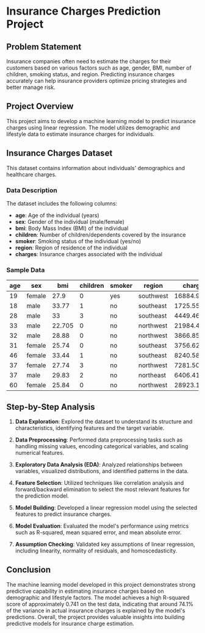 # Insurance Charges Prediction Project

## Problem Statement

Insurance companies often need to estimate the charges for their customers based on various factors such as age, gender, BMI, number of children, smoking status, and region. Predicting insurance charges accurately can help insurance providers optimize pricing strategies and better manage risk.

## Project Overview

This project aims to develop a machine learning model to predict insurance charges using linear regression. The model utilizes demographic and lifestyle data to estimate insurance charges for individuals.

## Insurance Charges Dataset

This dataset contains information about individuals' demographics and healthcare charges.

### Data Description

The dataset includes the following columns:

- **age**: Age of the individual (years)
- **sex**: Gender of the individual (male/female)
- **bmi**: Body Mass Index (BMI) of the individual
- **children**: Number of children/dependents covered by the insurance
- **smoker**: Smoking status of the individual (yes/no)
- **region**: Region of residence of the individual
- **charges**: Insurance charges associated with the individual

### Sample Data

| age | sex    | bmi   | children | smoker | region     | charges    |
|-----|--------|-------|----------|--------|------------|------------|
| 19  | female | 27.9  | 0        | yes    | southwest  | 16884.924  |
| 18  | male   | 33.77 | 1        | no     | southeast  | 1725.5523  |
| 28  | male   | 33    | 3        | no     | southeast  | 4449.462   |
| 33  | male   | 22.705| 0        | no     | northwest  | 21984.47061|
| 32  | male   | 28.88 | 0        | no     | northwest  | 3866.8552  |
| 31  | female | 25.74 | 0        | no     | southeast  | 3756.6216  |
| 46  | female | 33.44 | 1        | no     | southeast  | 8240.5896  |
| 37  | female | 27.74 | 3        | no     | northwest  | 7281.5056  |
| 37  | male   | 29.83 | 2        | no     | northeast  | 6406.4107  |
| 60  | female | 25.84 | 0        | no     | northwest  | 28923.13692|

## Step-by-Step Analysis

1. **Data Exploration**: Explored the dataset to understand its structure and characteristics, identifying features and the target variable.
   
2. **Data Preprocessing**: Performed data preprocessing tasks such as handling missing values, encoding categorical variables, and scaling numerical features.

3. **Exploratory Data Analysis (EDA)**: Analyzed relationships between variables, visualized distributions, and identified patterns in the data.

4. **Feature Selection**: Utilized techniques like correlation analysis and forward/backward elimination to select the most relevant features for the prediction model.

5. **Model Building**: Developed a linear regression model using the selected features to predict insurance charges.

6. **Model Evaluation**: Evaluated the model's performance using metrics such as R-squared, mean squared error, and mean absolute error.

7. **Assumption Checking**: Validated key assumptions of linear regression, including linearity, normality of residuals, and homoscedasticity.

## Conclusion

The machine learning model developed in this project demonstrates strong predictive capability in estimating insurance charges based on demographic and lifestyle factors. The model achieves a high R-squared score of approximately 0.741 on the test data, indicating that around 74.1% of the variance in actual insurance charges is explained by the model's predictions. Overall, the project provides valuable insights into building predictive models for insurance charge estimation.

